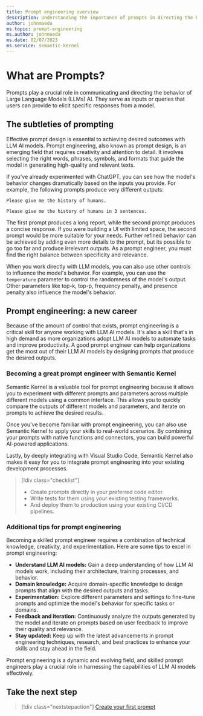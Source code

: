 ```yaml
---
title: Prompt engineering overview
description: Understanding the importance of prompts in directing the behavior of Large Language Models (LLM) AI
author: johnmaeda
ms.topic: prompt-engineering
ms.author: johnmaeda
ms.date: 02/07/2023
ms.service: semantic-kernel
---
```

# What are Prompts?


Prompts play a crucial role in communicating and directing the behavior of Large Language Models (LLMs) AI. They serve as inputs or queries that users can provide to elicit specific responses from a model. 


## The subtleties of prompting
Effective prompt design is essential to achieving desired outcomes with LLM AI models. Prompt engineering, also known as prompt design, is an emerging field that requires creativity and attention to detail. It involves selecting the right words, phrases, symbols, and formats that guide the model in generating high-quality and relevant texts.

If you've already experimented with ChatGPT, you can see how the model's behavior changes dramatically based on the inputs you provide. For example, the following prompts produce very different outputs:

```Prompt
Please give me the history of humans.
```

```Prompt
Please give me the history of humans in 3 sentences.
```

The first prompt produces a long report, while the second prompt produces a concise response. If you were building a UI with limited space, the second prompt would be more suitable for your needs. Further refined behavior can be achieved by adding even more details to the prompt, but its possible to go too far and produce irrelevant outputs. As a prompt engineer, you must find the right balance between specificity and relevance.

When you work directly with LLM models, you can also use other controls to influence the model's behavior. For example, you can use the `temperature` parameter to control the randomness of the model's output.  Other parameters like top-k, top-p, frequency penalty, and presence penalty also influence the model's behavior.

## Prompt engineering: a new career
Because of the amount of control that exists, prompt engineering is a critical skill for anyone working with LLM AI models. It's also a skill that's in high demand as more organizations adopt LLM AI models to automate tasks and improve productivity. A good prompt engineer can help organizations get the most out of their LLM AI models by designing prompts that produce the desired outputs.

### Becoming a great prompt engineer with Semantic Kernel
Semantic Kernel is a valuable tool for prompt engineering because it allows you to experiment with different prompts and parameters across multiple different models using a common interface. This allows you to quickly compare the outputs of different models and parameters, and iterate on prompts to achieve the desired results.

Once you've become familiar with prompt engineering, you can also use Semantic Kernel to apply your skills to real-world scenarios. By combining your prompts with native functions and connectors, you can build powerful AI-powered applications.

Lastly, by deeply integrating with Visual Studio Code, Semantic Kernel also makes it easy for you to integrate prompt engineering into your existing development processes.

> [!div class="checklist"]
> * Create prompts directly in your preferred code editor.
> * Write tests for them using your existing testing frameworks.
> * And deploy them to production using your existing CI/CD pipelines.

### Additional tips for prompt engineering
Becoming a skilled prompt engineer requires a combination of technical knowledge, creativity, and experimentation. Here are some tips to excel in prompt engineering:

- **Understand LLM AI models:** Gain a deep understanding of how LLM AI models work, including their architecture, training processes, and behavior.
- **Domain knowledge:** Acquire domain-specific knowledge to design prompts that align with the desired outputs and tasks.
- **Experimentation:** Explore different parameters and settings to fine-tune prompts and optimize the model's behavior for specific tasks or domains.
- **Feedback and iteration:** Continuously analyze the outputs generated by the model and iterate on prompts based on user feedback to improve their quality and relevance.
- **Stay updated:** Keep up with the latest advancements in prompt engineering techniques, research, and best practices to enhance your skills and stay ahead in the field.

Prompt engineering is a dynamic and evolving field, and skilled prompt engineers play a crucial role in harnessing the capabilities of LLM AI models effectively.


## Take the next step

> [!div class="nextstepaction"]
> [Create your first prompt](../prompt-engineering/your-first-prompt.md)
